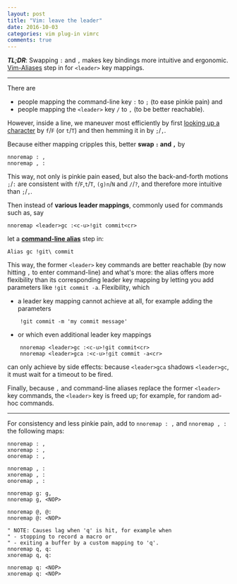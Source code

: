 ```yaml
---
layout: post
title: "Vim: leave the leader"
date: 2016-10-03
categories: vim plug-in vimrc
comments: true
---
```


**_TL;DR_**:
Swapping `:` and `,` makes key bindings more intuitive and ergonomic.
[Vim-Aliases](https://github.com/konfekt/vim-alias) step in for `<leader>` key mappings.

---

There are

- people mapping the command-line key `:` to `;` (to ease pinkie pain) and
- people mapping the `<leader>` key `/` to `,` (to be better reachable).

However, inside a line, we maneuver most efficiently by first [looking up a character](https://github.com/unblevable/quick-scope) by `f`/`F` (or `t`/`T`) and then hemming it in by `;`/`,`.

Because either mapping cripples this, better **swap `:` and `,`** by

```vim
nnoremap : ,
nnoremap , :
```

This way, not only is pinkie pain eased, but also the back-and-forth motions `;`/`:` are consistent with `f`/`F`,`t`/`T`, `(g)n`/`N` and `/`/`?`, and therefore more intuitive than `;`/`,`.

Then instead of **various leader mappings**, commonly used for commands such as, say

```vim
nnoremap <leader>gc :<c-u>!git commit<cr>
```

let a **[command-line alias](https://github.com/konfekt/vim-alias)** step in:

```vim
Alias gc !git\ commit
```

This way, the former `<leader>` key commands are better reachable (by now hitting `,` to enter command-line) and what's more:
the alias offers more flexibility than its corresponding leader key mapping by letting you add parameters like `!git commit -a`.
Flexibility, which

- a leader key mapping cannot achieve at all, for example adding the parameters

```vim
    !git commit -m 'my commit message'
```

- or which even additional leader key mappings

```vim
    nnoremap <leader>gc :<c-u>!git commit<cr>
    nnoremap <leader>gca :<c-u>!git commit -a<cr>
```

can only achieve by side effects:
because `<leader>gca` shadows `<leader>gc`, it must wait for a timeout to be fired.

Finally, because `,` and command-line aliases replace the former `<leader>` key commands, the `<leader>` key is freed up;
for example, for random ad-hoc commands.

---

For consistency and less pinkie pain, add to `nnoremap : ,` and `nnoremap , :` the following maps:

```vim
nnoremap : ,
xnoremap : ,
onoremap : ,

nnoremap , :
xnoremap , :
onoremap , :

nnoremap g: g,
nnoremap g, <NOP>

nnoremap @, @:
nnoremap @: <NOP>

" NOTE: Causes lag when 'q' is hit, for example when
" - stopping to record a macro or
" - exiting a buffer by a custom mapping to 'q'.
nnoremap q, q:
xnoremap q, q:

nnoremap q: <NOP>
xnoremap q: <NOP>
```


